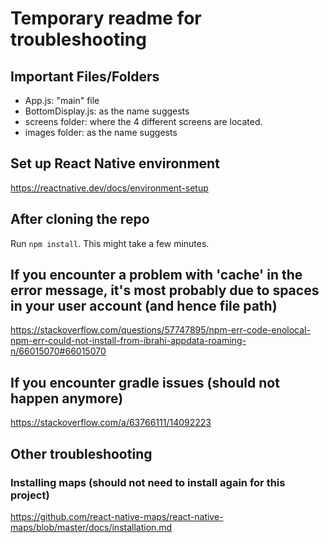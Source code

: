 # Temporary readme for troubleshooting

## Important Files/Folders
- App.js: "main" file
- BottomDisplay.js: as the name suggests
- screens folder: where the 4 different screens are located. 
- images folder: as the name suggests

## Set up React Native environment
https://reactnative.dev/docs/environment-setup

## After cloning the repo
Run <code>npm install</code>. This might take a few minutes.

## If you encounter a problem with 'cache' in the error message, it's most probably due to spaces in your user account (and hence file path)
https://stackoverflow.com/questions/57747895/npm-err-code-enolocal-npm-err-could-not-install-from-ibrahi-appdata-roaming-n/66015070#66015070

## If you encounter gradle issues (should not happen anymore)
https://stackoverflow.com/a/63766111/14092223

## Other troubleshooting 
### Installing maps (should not need to install again for this project)
https://github.com/react-native-maps/react-native-maps/blob/master/docs/installation.md
